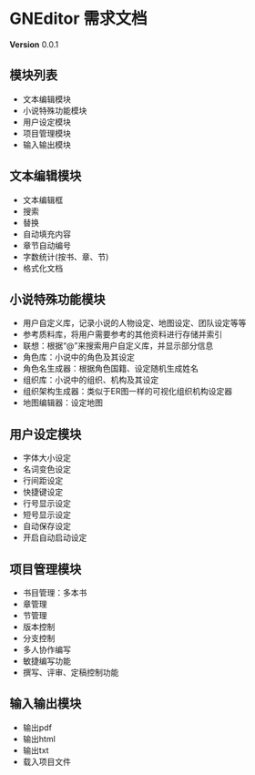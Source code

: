 # GNEditor 需求文档

<b>Version</b> 0.0.1

## 模块列表
+ 文本编辑模块
+ 小说特殊功能模块
+ 用户设定模块
+ 项目管理模块
+ 输入输出模块

## 文本编辑模块
+ 文本编辑框
+ 搜索
+ 替换
+ 自动填充内容
+ 章节自动编号
+ 字数统计(按书、章、节)
+ 格式化文档

## 小说特殊功能模块
+ 用户自定义库，记录小说的人物设定、地图设定、团队设定等等
+ 参考质料库，将用户需要参考的其他资料进行存储并索引
+ 联想：根据“@”来搜索用户自定义库，并显示部分信息
+ 角色库：小说中的角色及其设定
+ 角色名生成器：根据角色国籍、设定随机生成姓名
+ 组织库：小说中的组织、机构及其设定
+ 组织架构生成器：类似于ER图一样的可视化组织机构设定器
+ 地图编辑器：设定地图

## 用户设定模块
+ 字体大小设定
+ 名词变色设定
+ 行间距设定
+ 快捷键设定
+ 行号显示设定
+ 短号显示设定
+ 自动保存设定
+ 开启自动启动设定

## 项目管理模块
+ 书目管理：多本书
+ 章管理
+ 节管理
+ 版本控制
+ 分支控制
+ 多人协作编写
+ 敏捷编写功能
+ 撰写、评审、定稿控制功能

## 输入输出模块
+ 输出pdf
+ 输出html
+ 输出txt
+ 载入项目文件
